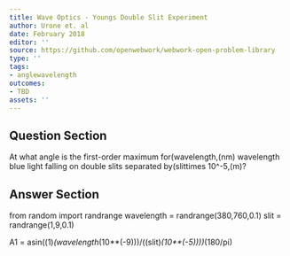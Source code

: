 ```yaml
---
title: Wave Optics - Youngs Double Slit Experiment
author: Urone et. al
date: February 2018
editor: ''
source: https://github.com/openwebwork/webwork-open-problem-library
type: ''
tags:
- anglewavelength
outcomes:
- TBD
assets: ''
---
```


## Question Section 

At what angle is the first-order maximum for(wavelength,(nm) wavelength blue light falling on double slits separated by(slittimes 10^-5,(m)?


## Answer Section

from random import randrange
wavelength = randrange(380,760,0.1)
slit = randrange(1,9,0.1)

A1 = asin((1)*(wavelength*(10**(-9)))/((slit)*(10**(-5))))*(180/pi)